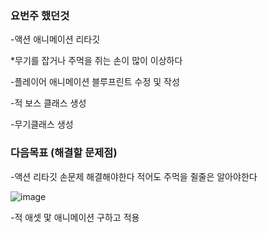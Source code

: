 ### 요번주 했던것

-액션 애니메이션 리타깃

*무기를 잡거나 주먹을 쥐는 손이 많이 이상하다

-플레이어 애니메이션 블루프린트 수정 및 작성

-적 보스 클래스 생성

-무기클래스 생성

### 다음목표 (해결할 문제점)

-액션 리타깃 손문제 해결해야한다 적어도 주먹을 쥘줄은 알아야한다

![image](https://github.com/user-attachments/assets/249e1b76-21a4-48f8-9e25-daa4fdf2f6fa)

-적 애셋 맟 애니메이션 구하고 적용
